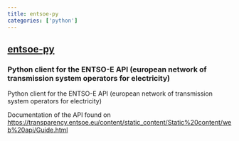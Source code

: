 ```yaml
---
title: entsoe-py
categories: ['python']
---
```

## [entsoe-py](https://github.com/EnergieID/entsoe-py)

### Python client for the ENTSO-E API (european network of transmission system operators for electricity)

Python client for the ENTSO-E API (european network of transmission system operators for electricity)

Documentation of the API found on https://transparency.entsoe.eu/content/static_content/Static%20content/web%20api/Guide.html
